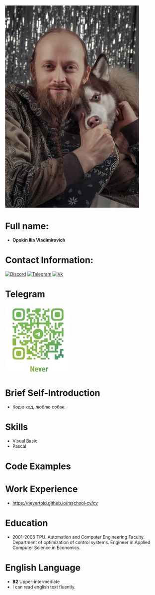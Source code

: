 ![Ilia Opokin](https://github.com/NeverTold/rsschool-cv/blob/ee737a0884b332d5752548cf0191e66448e8d450/Opokin60.jpg)
# Full name:
- **Opokin Ilia Vladimirovich**
# Contact Information:
[![Discord](https://img.icons8.com/color/96/000000/discord-logo.png)](Https://discordapp.com/users/389339516105916437)
[![Telegram](https://img.icons8.com/external-flat-icons-inmotus-design/96/external-blue-telegram-flat-icons-inmotus-design.png)](https://t.me/Nevertoldme)
[![Vk](https://img.icons8.com/color/96/vk-com.png)](https://vk.ru/opokinilia)
# Telegram
![Telegram QR-code](https://github.com/NeverTold/rsschool-cv/blob/8202f09c1292cc0c7342de19751db6a9e7577db7/telegram.png)
# Brief Self-Introduction
- Кодю код, люблю собак.
# Skills 
- Visual Basic
- Pascal
# Code Examples
# Work Experience
- https://nevertold.github.io/rsschool-cv/cv
# Education 
- 2001-2006 TPU. Automation and Computer Engineering Faculty. Department of optimization of control systems. Engineer in Applied Computer Science in Economics.
# English Language
- **B2** Upper-intermediate
-  I can read english text fluently.
